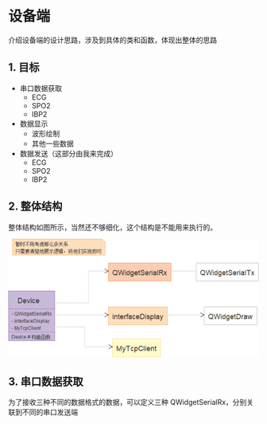 # 设备端

介绍设备端的设计思路，涉及到具体的类和函数，体现出整体的思路

## 1. 目标

+ 串口数据获取
  + ECG
  + SPO2
  + IBP2
+ 数据显示
  + 波形绘制
  + 其他一些数据
+ 数据发送（这部分由我来完成）
  + ECG
  + SPO2
  + IBP2

## 2. 整体结构

整体结构如图所示，当然还不够细化，这个结构是不能用来执行的。

![image-20200727173813098](设备端/image-20200727173813098.png)

## 3. 串口数据获取

为了接收三种不同的数据格式的数据，可以定义三种 QWidgetSerialRx，分别关联到不同的串口发送端